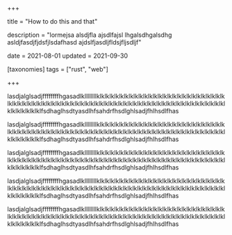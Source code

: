 +++

title = "How to do this and that"

description = "lormejsa alsdjfla ajsdlfajsl lhgalsdhgalsdhg asldjfasdjfjdsfjlsdafhasd ajdslfjasdljfldsjfljsdljf"

date = 2021-08-01
updated = 2021-09-30

[taxonomies]
tags = ["rust", "web"]

+++

lasdjalglsadjffffffffhgasadlkllllllllklklklklklklklklklklklklklklklklklklklklklklklklklklklklklklklklklklklklklklklklklklklklklklklklklklklklklklklklklklklklklklklklklklklklklklklklklklklklklklklfsdhaglhsdtyasdlhfsahdrfhsdlghlsadjfhlhsdlfhas

lasdjalglsadjffffffffhgasadlkllllllllklklklklklklklklklklklklklklklklklklklklklklklklklklklklklklklklklklklklklklklklklklklklklklklklklklklklklklklklklklklklklklklklklklklklklklklklklklklklklklklfsdhaglhsdtyasdlhfsahdrfhsdlghlsadjfhlhsdlfhas

lasdjalglsadjffffffffhgasadlkllllllllklklklklklklklklklklklklklklklklklklklklklklklklklklklklklklklklklklklklklklklklklklklklklklklklklklklklklklklklklklklklklklklklklklklklklklklklklklklklklklklfsdhaglhsdtyasdlhfsahdrfhsdlghlsadjfhlhsdlfhas

lasdjalglsadjffffffffhgasadlkllllllllklklklklklklklklklklklklklklklklklklklklklklklklklklklklklklklklklklklklklklklklklklklklklklklklklklklklklklklklklklklklklklklklklklklklklklklklklklklklklklklfsdhaglhsdtyasdlhfsahdrfhsdlghlsadjfhlhsdlfhas

lasdjalglsadjffffffffhgasadlkllllllllklklklklklklklklklklklklklklklklklklklklklklklklklklklklklklklklklklklklklklklklklklklklklklklklklklklklklklklklklklklklklklklklklklklklklklklklklklklklklklklfsdhaglhsdtyasdlhfsahdrfhsdlghlsadjfhlhsdlfhas